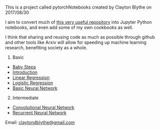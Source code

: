 

This is a project called pytorchNotebooks created by Clayton Blythe on 2017/08/30 

I aim to convert much of [this very useful repository](https://github.com/yunjey/pytorch-tutorial) into Jupyter Python notebooks, and even add some of my own cookbooks as well. 

I think that sharing and reusing code as much as possible through github and other tools like Arxiv will allow for speeding up machine learning research, benefiting society as a whole. 

1. Basic
* [Baby Steps](https://github.com/claytonblythe/pytorchNotebooks/blob/master/baby_steps.ipynb)
* [Introduction](https://github.com/claytonblythe/pytorchNotebooks/blob/master/intro.ipynb)
* [Linear Regression](https://github.com/claytonblythe/pytorchNotebooks/blob/master/linear_regression.ipynb)
* [Logistic Regression](https://github.com/claytonblythe/pytorchNotebooks/blob/master/logistic_regression.ipynb)
* [Basic Neural Network](https://github.com/claytonblythe/pytorchNotebooks/blob/master/basic_neural_network.ipynb)

2. Intermediate
* [Convolutional Neural Network](https://github.com/claytonblythe/pytorchNotebooks/blob/master/basic_neural_network.ipynb)
* [Recurrent Neural Network](https://github.com/claytonblythe/pytorchNotebooks/blob/master/recurrent_neural_network.ipynb)

Email: claytondblythe@gmail.com 


